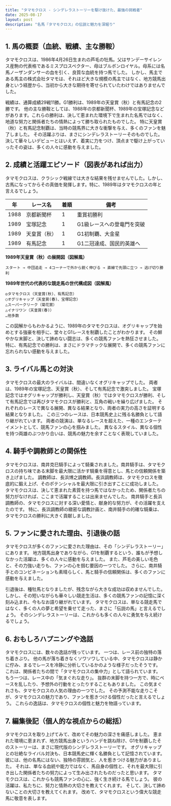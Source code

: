 ```yaml
---
title: "タマモクロス - シンデレラストーリーを駆け抜けた、最強の挑戦者"
date: 2025-08-17
layout: post
description: "名馬『タマモクロス』の伝説と魅力を深堀り"
---
```


## 1. 馬の概要（血統、戦績、主な勝鞍）

タマモクロスは、1986年4月26日生まれの芦毛の牡馬。父はサンデーサイレンス産駒の代表格であるミスプロスペクター、母はブルボンロイヤル。母系には名馬ノーザンダンサーの血を引く、良質な血統を持つ馬でした。  しかし、馬主である馬主の株式会社タマモは、それほど大きな規模の馬主ではなく、地方競馬出身という経歴から、当初から大きな期待を寄せられていたわけではありませんでした。

戦績は、通算成績29戦11勝。G1勝利は、1989年の天皇賞（秋）と有馬記念の2勝です。  他の主な勝鞍としては、1988年の京都新聞杯、1989年の宝塚記念などがあります。これらの勝利は、決して恵まれた環境下で生まれた名馬ではなく、地道な努力と関係者たちの情熱によって勝ち取られたものでした。  特に天皇賞（秋）と有馬記念制覇は、当時の競馬界に大きな衝撃を与え、多くのファンを魅了しました。  その活躍ぶりは、まさにシンデレラストーリーそのものでした。  決して華々しいデビューとはいえず、着実に力をつけ、頂点まで駆け上がっていったその姿は、多くの人々に感動を与えました。


## 2. 成績と活躍エピソード（図表があれば出力）

タマモクロスは、クラシック戦線では大きな結果を残せませんでした。しかし、古馬になってからその真価を発揮します。特に、1989年はタマモクロスの年と言えるでしょう。

| 年 | レース名              | 着順 | 備考                                      |
|---|----------------------|-----|-------------------------------------------|
| 1988 | 京都新聞杯            | 1   | 重賞初勝利                                  |
| 1989 | 宝塚記念              | 1   | G1級レースへの登竜門を突破                 |
| 1989 | 天皇賞（秋）          | 1   | G1初制覇、大金星                             |
| 1989 | 有馬記念              | 1   | G1二冠達成、国民的英雄へ                  |


**1989年天皇賞（秋）の展開図（図解風）**

```
スタート → 中団追走 → 4コーナーで外から鋭く伸びる → 直線で先頭に立つ → 逃げ切り勝利
```

**1989年世代の代表的な競走馬の世代構成図（図解風）**

```
◎タマモクロス（天皇賞(秋)、有馬記念）
○オグリキャップ（天皇賞(春)、宝塚記念）
△スーパークリーク（菊花賞）
△イナリワン（天皇賞(春)）
…他多数
```

この図解からもわかるように、1989年のタマモクロスは、オグリキャップを始めとする強豪を相手に、堂々とG1レースを制覇したことがわかります。  その鮮やかな末脚と、決して諦めない闘志は、多くの競馬ファンを熱狂させました。  特に、有馬記念での勝利は、まさにドラマチックな展開で、多くの競馬ファンに忘れられない感動を与えました。


## 3. ライバル馬との対決

タマモクロスの最大のライバルは、間違いなくオグリキャップでした。  両者は、1989年の宝塚記念、天皇賞（秋）、そして有馬記念で激突しました。  宝塚記念ではオグリキャップが勝利し、天皇賞（秋）ではタマモクロスが勝利、そして有馬記念では再びタマモクロスが勝利と、互角の戦いを繰り広げました。  それぞれのレースで異なる展開、異なる結果となり、両者の実力の高さを証明する結果となりました。  この三つのレースは、日本競馬史上に残る名勝負として語り継がれています。  両者の競演は、単なるレースを超えた、一種のエンターテイメントとして、競馬ファンの心を掴みました。  異なるスタイル、異なる個性を持つ両雄のぶつかり合いは、競馬の魅力を余すことなく表現していました。


## 4. 騎手や調教師との関係性

タマモクロスは、南井克巳騎手によって騎乗されました。南井騎手は、タマモクロスの持ち味である末脚を最大限に活かす騎乗を得意とし、馬との信頼関係を築き上げました。  調教師は、長浜博之調教師。長浜調教師は、タマモクロスを徹底的に鍛え上げ、そのポテンシャルを最大限に引き出すことに成功しました。  タマモクロスは、決して恵まれた素質を持つ馬ではなかったため、関係者たちの努力がなければ、ここまで活躍することは出来ませんでした。  南井騎手と長浜調教師の、タマモクロスに対する深い愛情と、献身的な努力が、その活躍を支えたのです。  特に、長浜調教師の緻密な調教計画と、南井騎手の的確な騎乗は、タマモクロスの勝利に大きく貢献しました。


## 5. ファンに愛された理由、引退後の話

タマモクロスが多くのファンに愛された理由は、その「シンデレラストーリー」にあります。  地方競馬出身でありながら、G1を制覇するという、誰もが予想しなかった活躍は、多くの人々に感動を与えました。  また、芦毛の美しい毛色と、その力強い走りも、ファンの心を掴む要因の一つでした。  さらに、南井騎手とのコンビネーションも素晴らしく、馬と騎手の信頼関係は、多くのファンに感動を与えました。

引退後は、種牡馬となりましたが、残念ながら大きな成功は収めませんでした。  しかし、その短いながらも華々しい競走生活は、多くの競馬ファンの記憶に深く刻み込まれ、今もなお語り継がれています。  タマモクロスは、単なる競走馬ではなく、多くの人の夢と希望を乗せて走った、まさに「伝説の馬」と言えるでしょう。  そのシンデレラストーリーは、これからも多くの人々に勇気を与え続けるでしょう。


## 6. おもしろハプニングや逸話

タマモクロスには、数々の逸話が残っています。  一つは、レース前の独特の落ち着きぶり。  他の馬が落ち着きなくソワソワしている中、タマモクロスは静かに佇み、まるでレースを冷静に分析しているかのような様子だったそうです。  これは、関係者たちの間で「タマモクロスの集中力」として語られています。  もう一つは、レース中の「気まぐれな走り」。  抜群の末脚を持つ一方で、時にペースを乱したり、予想外の行動をとったりすることもありました。  この気まぐれさも、タマモクロスの人気の理由の一つでした。  その予測不能な走りこそが、タマモクロスの魅力であり、ファンを惹きつける個性だったと言えるでしょう。  これらの逸話は、タマモクロスの個性と魅力を物語っています。


## 7. 編集後記（個人的な視点からの総括）

タマモクロスを取り上げてみて、改めてその魅力の深さを痛感しました。  恵まれた環境に恵まれず、地方競馬出身というハンデを跳ね除け、G1を制覇したそのストーリーは、まさに現代版のシンデレラストーリーです。  オグリキャップとの壮絶なライバル対決も、日本競馬史に輝く名勝負として記憶されています。  彼には、他の名馬にはない、独特の雰囲気と、人を惹きつける魅力がありました。  それは、単なる血統や能力ではなく、馬自身の個性と、それを最大限に引き出した関係者たちの努力によって生み出されたものだったと思います。  タマモクロスは、これからも競馬ファンの心に、強く生き続ける馬でしょう。  彼の活躍は、私たちに、努力と情熱の大切さを教えてくれます。  そして、決して諦めないことの大切さを教えてくれます。  改めて、タマモクロスという偉大な競走馬に敬意を表します。
